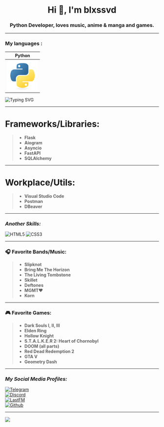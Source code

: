 <h1 align="center">Hi 👋, I'm blxssvd</h1>
<h3 align="center">Python Developer, loves music, anime & manga and games.</h3>

---

### My languages :
| Python |
|--------|
| <img src="https://raw.githubusercontent.com/devicons/devicon/refs/heads/master/icons/python/python-original.svg" width=100> |

<img src="https://readme-typing-svg.herokuapp.com?color=%23FFFFFF&lines=🕞+Started+coding+in+February+2024.+++" alt="Typing SVG" width="600" height="100"/>

---

# Frameworks/Libraries:
> * **Flask**
> * **Aiogram**
> * **Asyncio**
> * **FastAPI**
> * **SQLAlchemy**



___

# Workplace/Utils:
> * **Visual Studio Code**
> * **Postman**
> * **DBeaver**

___

### _Another Skills:_
![HTML5](https://img.shields.io/badge/html5-%23E34F26.svg?style=for-the-badge&logo=html5&logoColor=white)
![CSS3](https://img.shields.io/badge/css3-%231572B6.svg?style=for-the-badge&logo=css3&logoColor=white)



___

### 🎧 Favorite Bands/Music:
> * **Slipknot**  
> * **Bring Me The Horizon**  
> * **The Living Tombstone**  
> * **Skillet**  
> * **Deftones**
> * **MGMT❤️**
> * **Korn**

___

### 🎮 Favorite Games:
> * **Dark Souls I, II, III**  
> * **Elden Ring**  
> * **Hollow Knight** 
> * **S.T.A.L.K.E.R 2: Heart of Chornobyl**
> * **DOOM (all parts)**
> * **Red Dead Redemption 2**
> * **GTA V**
> * **Geometry Dash**


___

### _My Social Media Profiles:_
[![Telegram](https://img.shields.io/badge/Telegram-2CA5E0?style=for-the-badge&logo=telegram&logoColor=white)](https://t.me/blxssvddv)  
[![Discord](https://img.shields.io/badge/Discord-%235865F2.svg?style=for-the-badge&logo=discord&logoColor=white)](https://discord.com/users/1007074248621301880)  
[![LastFM](https://img.shields.io/badge/Last.fm-D51007?style=for-the-badge&logo=last.fm&logoColor=white)](https://www.last.fm/user/blxssvd)  
[![Github](https://img.shields.io/badge/github-%23121011.svg?style=for-the-badge&logo=github&logoColor=white)](https://github.com/blxssvdd)

___


<img align="center" src="https://badges.lastfm.workers.dev/last-played?user=blxssvd&recent=1&style=for-the-badge&cacheSeconds=120"/>
